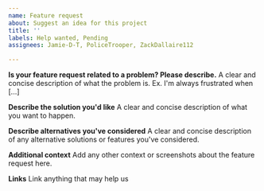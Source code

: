 ```yaml
---
name: Feature request
about: Suggest an idea for this project
title: ''
labels: Help wanted, Pending
assignees: Jamie-D-T, PoliceTrooper, ZackDallaire112

---
```


**Is your feature request related to a problem? Please describe.**
A clear and concise description of what the problem is. Ex. I'm always frustrated when [...]

**Describe the solution you'd like**
A clear and concise description of what you want to happen.

**Describe alternatives you've considered**
A clear and concise description of any alternative solutions or features you've considered.

**Additional context**
Add any other context or screenshots about the feature request here.

**Links**
Link anything that may help us
